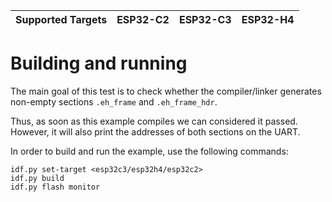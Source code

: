 | Supported Targets | ESP32-C2 | ESP32-C3 | ESP32-H4 |
| ----------------- | -------- | -------- | -------- |

# Building and running

The main goal of this test is to check whether the compiler/linker generates non-empty sections `.eh_frame` and `.eh_frame_hdr`.

Thus, as soon as this example compiles we can considered it passed. However, it will also print the addresses of both sections on the UART.

In order to build and run the example, use the following commands:

```
idf.py set-target <esp32c3/esp32h4/esp32c2>
idf.py build
idf.py flash monitor
```
